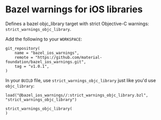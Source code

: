# Bazel warnings for iOS libraries

Defines a bazel objc_library target with strict Objective-C warnings:
`strict_warnings_objc_library`.

Add the following to your `WORKSPACE`:

```
git_repository(
    name = "bazel_ios_warnings",
    remote = "https://github.com/material-foundation/bazel_ios_warnings.git",
    tag = "v1.0.1",
)
```

In your `BUILD` file, use `strict_warnings_objc_library` just like you'd use `objc_library`:

```
load("@bazel_ios_warnings//:strict_warnings_objc_library.bzl", "strict_warnings_objc_library")

strict_warnings_objc_library(
)
```
